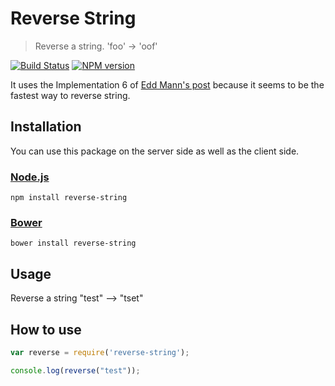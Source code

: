 # Reverse String

> Reverse a string. 'foo' → 'oof'

[![Build Status](https://travis-ci.org/cedced19/reverse-string.svg)](https://travis-ci.org/cedced19/reverse-string)
[![NPM version](https://badge.fury.io/js/reverse-string.svg)](http://badge.fury.io/js/reverse-string)

It uses the Implementation 6 of [Edd Mann's post](http://eddmann.com/posts/ten-ways-to-reverse-a-string-in-javascript/) because it seems to be the fastest way to reverse string.

## Installation

You can use this package on the server side as well as the client side.

### [Node.js](http://nodejs.org/)

```
npm install reverse-string
```

### [Bower](http://bower.io/)

```
bower install reverse-string
```

## Usage

Reverse a string
"test" --> "tset"

## How to use

~~~ javascript
var reverse = require('reverse-string');

console.log(reverse("test"));
~~~

